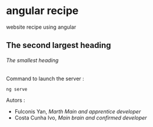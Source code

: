# angular recipe
website recipe using angular

## The second largest heading

###### The smallest heading



Command to launch the server : 
```
ng serve
```

Autors :

- Fulconis Yan, *Marth Main and apprentice developer*
- Costa Cunha Ivo, *Main brain and confirmed developer*